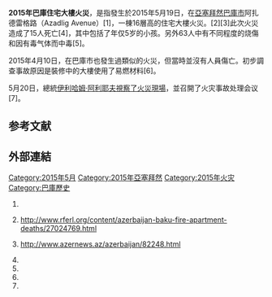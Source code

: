 **2015年巴庫住宅大樓火災**，是指發生於2015年5月19日，在[亞塞拜然](https://zh.wikipedia.org/wiki/亞塞拜然 "wikilink")[巴庫市](https://zh.wikipedia.org/wiki/巴庫 "wikilink")阿扎德雷格路（Azadlig
Avenue）\[1\]，一棟16層高的住宅大樓火災。\[2\]\[3\]此次火災造成了15人死亡\[4\]，其中包括了年仅5岁的小孩。另外63人中有不同程度的烧傷和因有毒气体而中毒\[5\]。

2015年4月10日，在巴庫市也發生過類似的火災，但當時並沒有人員傷亡。初步調查事故原因是裝修中的大樓使用了易燃材料\[6\]。

5月20日，總統[伊利哈姆·阿利耶夫視察了火災現場](../Page/伊利哈姆·阿利耶夫.md "wikilink")，並召開了火灾事故处理会议\[7\]。

## 参考文献

## 外部連結

[Category:2015年5月](https://zh.wikipedia.org/wiki/Category:2015年5月 "wikilink")
[Category:2015年亞塞拜然](https://zh.wikipedia.org/wiki/Category:2015年亞塞拜然 "wikilink")
[Category:2015年火灾](https://zh.wikipedia.org/wiki/Category:2015年火灾 "wikilink")
[Category:巴庫歷史](https://zh.wikipedia.org/wiki/Category:巴庫歷史 "wikilink")

1.
2.  <http://www.rferl.org/content/azerbaijan-baku-fire-apartment-deaths/27024769.html>

3.  <http://www.azernews.az/azerbaijan/82248.html>

4.

5.

6.

7.